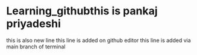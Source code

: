 # Learning_githubthis is pankaj priyadeshi

this is also new line
this line is added on github editor
this line is added via main branch of terminal
